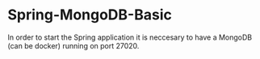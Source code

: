 # Spring-MongoDB-Basic

In order to start the Spring application it is neccesary to have a MongoDB (can be docker) running on port 27020.
